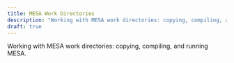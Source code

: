 ```yaml
---
title: MESA Work Directories
description: "Working with MESA work directories: copying, compiling, and running MESA."
draft: true
---
```


Working with MESA work directories: copying, compiling, and running MESA.
